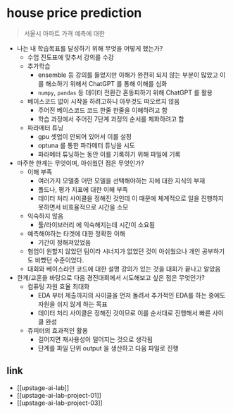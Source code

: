 # house price prediction
> 서울시 아파트 가격 예측에 대한 

- 나는 내 학습목표를 달성하기 위해 무엇을 어떻게 했는가?
  - 수업 진도표에 맞추서 강의를 수강
  - 추가학습
    - ensemble 등 강의를 들었지만 이해가 완전히 되지 않는 부분이 많았고 이를 해소하기 위해서 ChatGPT 를 통해 이해를 심화
    - `numpy`, `pandas` 등 데이터 전환간 혼동피하기 위해 ChatGPT 를 활용
  - 베이스코드 없이 시작을 하려고하니 아무것도 떠오르지 않음
    - 주어진 베이스코드 코드 한줄 한줄을 이해하려고 함
    - 학습 과정에서 주어진 7단계 과정의 순서를 체화하려고 함
  - 파라메터 튜닝
    - gpu 셋업이 안되어 있어서 이를 설정
    - optuna 를 통한 파라메터 튜닝을 시도
    - 파라메터 튜닝하는 동안 이를 기록하기 위해 파일에 기록
- 마주한 한계는 무엇이며, 아쉬웠던 점은 무엇인가?
  - 이해 부족
    - 여러가지 모델중 어떤 모델을 선택해야하는 지에 대한 지식의 부재
    - 폴드나, 평가 지표에 대한 이해 부족
    - 데이터 처리 사이클을 정해진 것인데 이 때문에 체계적으로 일을 진행하지 못하면서 비효율적으로 시간을 소모
  - 익숙하지 않음
    - 툴/라이브러리 에 익숙해지는데 시간이 소요됨
  - 예측해야하는 타겟에 대한 정확한 이해
    - 기간이 정해져있었음
  - 협업이 원할지 않았던 팀이라 시너지가 없었던 것이 아쉬웠으나 개인 공부하기도 바빴던 수준이었다.
  - 대회와 베이스라인 코드에 대한 설명 강의가 있는 것을 대회가 끝나고 알았음
- 한계/교훈을 바탕으로 다음 경진대회에서 시도해보고 싶은 점은 무엇인가?
  - 컴퓨팅 자원 효율 최대화
    - EDA 부터 제출까지의 사이클을 먼저 돌려서 추가적인 EDA를 하는 중에도 자원을 쉬지 않게 하는 목표
    - 데이터 처리 사이클은 정해진 것이므로 이를 순서대로 진행해서 빠른 사이클 완성
  - 쥬피터의 효과적인 활용
    - 길어지면 재사용성이 덜어지는 것으로 생각됨
    - 단계를 파일 단위 output 을 생산하고 다음 파일로 진행

## link
- [[upstage-ai-lab]]
- [[upstage-ai-lab-project-01]]
- [[upstage-ai-lab-project-03]]
